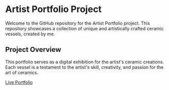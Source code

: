 # Artist Portfolio Project

Welcome to the GitHub repository for the Artist Portfolio project. This repository showcases a collection of unique and artistically crafted ceramic vessels, created by me.

## Project Overview

This portfolio serves as a digital exhibition for the artist's ceramic creations. Each vessel is a testament to the artist's skill, creativity, and passion for the art of ceramics.



[Live Portfolio](https://artistportfolio-myproject.netlify.app/)